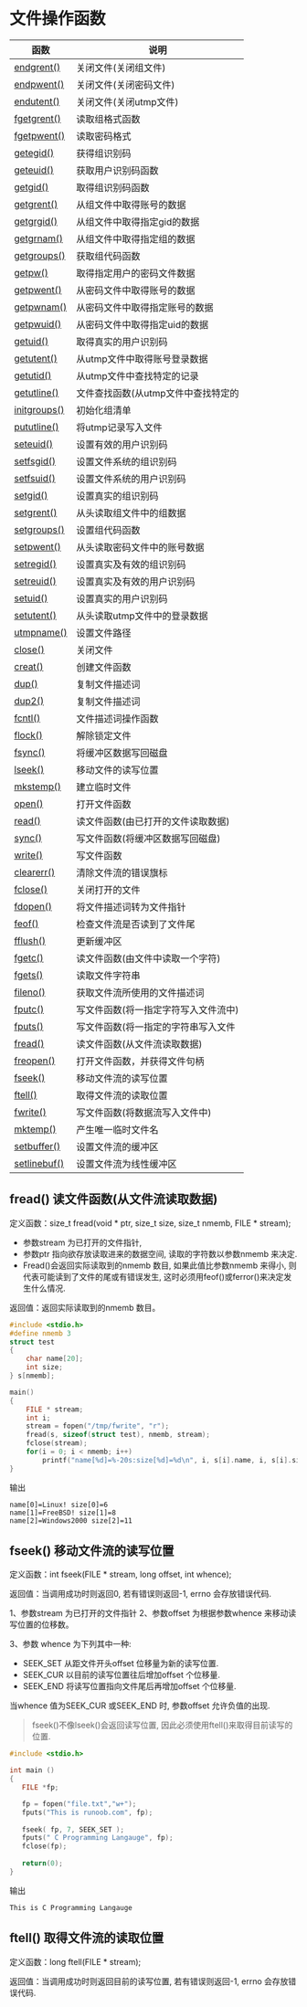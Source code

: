 # 文件操作函数

| 函数                                                     | 说明                                 |
| -------------------------------------------------------- | ------------------------------------ |
| [endgrent()](http://c.biancheng.net/cpp/html/195.html)   | 关闭文件(关闭组文件)                 |
| [endpwent()](http://c.biancheng.net/cpp/html/196.html)   | 关闭文件(关闭密码文件)               |
| [endutent()](http://c.biancheng.net/cpp/html/197.html)   | 关闭文件(关闭utmp文件)               |
| [fgetgrent()](http://c.biancheng.net/cpp/html/198.html)  | 读取组格式函数                       |
| [fgetpwent()](http://c.biancheng.net/cpp/html/199.html)  | 读取密码格式                         |
| [getegid()](http://c.biancheng.net/cpp/html/200.html)    | 获得组识别码                         |
| [geteuid()](http://c.biancheng.net/cpp/html/201.html)    | 获取用户识别码函数                   |
| [getgid()](http://c.biancheng.net/cpp/html/202.html)     | 取得组识别码函数                     |
| [getgrent()](http://c.biancheng.net/cpp/html/203.html)   | 从组文件中取得账号的数据             |
| [getgrgid()](http://c.biancheng.net/cpp/html/204.html)   | 从组文件中取得指定gid的数据          |
| [getgrnam()](http://c.biancheng.net/cpp/html/205.html)   | 从组文件中取得指定组的数据           |
| [getgroups()](http://c.biancheng.net/cpp/html/206.html)  | 获取组代码函数                       |
| [getpw()](http://c.biancheng.net/cpp/html/207.html)      | 取得指定用户的密码文件数据           |
| [getpwent()](http://c.biancheng.net/cpp/html/208.html)   | 从密码文件中取得账号的数据           |
| [getpwnam()](http://c.biancheng.net/cpp/html/209.html)   | 从密码文件中取得指定账号的数据       |
| [getpwuid()](http://c.biancheng.net/cpp/html/210.html)   | 从密码文件中取得指定uid的数据        |
| [getuid()](http://c.biancheng.net/cpp/html/211.html)     | 取得真实的用户识别码                 |
| [getutent()](http://c.biancheng.net/cpp/html/212.html)   | 从utmp文件中取得账号登录数据         |
| [getutid()](http://c.biancheng.net/cpp/html/213.html)    | 从utmp文件中查找特定的记录           |
| [getutline()](http://c.biancheng.net/cpp/html/214.html)  | 文件查找函数(从utmp文件中查找特定的  |
| [initgroups()](http://c.biancheng.net/cpp/html/215.html) | 初始化组清单                         |
| [pututline()](http://c.biancheng.net/cpp/html/216.html)  | 将utmp记录写入文件                   |
| [seteuid()](http://c.biancheng.net/cpp/html/217.html)    | 设置有效的用户识别码                 |
| [setfsgid()](http://c.biancheng.net/cpp/html/218.html)   | 设置文件系统的组识别码               |
| [setfsuid()](http://c.biancheng.net/cpp/html/219.html)   | 设置文件系统的用户识别码             |
| [setgid()](http://c.biancheng.net/cpp/html/220.html)     | 设置真实的组识别码                   |
| [setgrent()](http://c.biancheng.net/cpp/html/221.html)   | 从头读取组文件中的组数据             |
| [setgroups()](http://c.biancheng.net/cpp/html/222.html)  | 设置组代码函数                       |
| [setpwent()](http://c.biancheng.net/cpp/html/223.html)   | 从头读取密码文件中的账号数据         |
| [setregid()](http://c.biancheng.net/cpp/html/224.html)   | 设置真实及有效的组识别码             |
| [setreuid()](http://c.biancheng.net/cpp/html/225.html)   | 设置真实及有效的用户识别码           |
| [setuid()](http://c.biancheng.net/cpp/html/226.html)     | 设置真实的用户识别码                 |
| [setutent()](http://c.biancheng.net/cpp/html/227.html)   | 从头读取utmp文件中的登录数据         |
| [utmpname()](http://c.biancheng.net/cpp/html/228.html)   | 设置文件路径                         |
| [close()](http://c.biancheng.net/cpp/html/229.html)      | 关闭文件                             |
| [creat()](http://c.biancheng.net/cpp/html/230.html)      | 创建文件函数                         |
| [dup()](http://c.biancheng.net/cpp/html/231.html)        | 复制文件描述词                       |
| [dup2()](http://c.biancheng.net/cpp/html/232.html)       | 复制文件描述词                       |
| [fcntl()](http://c.biancheng.net/cpp/html/233.html)      | 文件描述词操作函数                   |
| [flock()](http://c.biancheng.net/cpp/html/234.html)      | 解除锁定文件                         |
| [fsync()](http://c.biancheng.net/cpp/html/235.html)      | 将缓冲区数据写回磁盘                 |
| [lseek()](http://c.biancheng.net/cpp/html/236.html)      | 移动文件的读写位置                   |
| [mkstemp()](http://c.biancheng.net/cpp/html/237.html)    | 建立临时文件                         |
| [open()](http://c.biancheng.net/cpp/html/238.html)       | 打开文件函数                         |
| [read()](http://c.biancheng.net/cpp/html/239.html)       | 读文件函数(由已打开的文件读取数据)   |
| [sync()](http://c.biancheng.net/cpp/html/240.html)       | 写文件函数(将缓冲区数据写回磁盘)     |
| [write()](http://c.biancheng.net/cpp/html/241.html)      | 写文件函数                           |
| [clearerr()](http://c.biancheng.net/cpp/html/242.html)   | 清除文件流的错误旗标                 |
| [fclose()](http://c.biancheng.net/cpp/html/243.html)     | 关闭打开的文件                       |
| [fdopen()](http://c.biancheng.net/cpp/html/244.html)     | 将文件描述词转为文件指针             |
| [feof()](http://c.biancheng.net/cpp/html/245.html)       | 检查文件流是否读到了文件尾           |
| [fflush()](http://c.biancheng.net/cpp/html/246.html)     | 更新缓冲区                           |
| [fgetc()](http://c.biancheng.net/cpp/html/247.html)      | 读文件函数(由文件中读取一个字符)     |
| [fgets()](http://c.biancheng.net/cpp/html/248.html)      | 读取文件字符串                       |
| [fileno()](http://c.biancheng.net/cpp/html/249.html)     | 获取文件流所使用的文件描述词         |
| [fputc()](http://c.biancheng.net/cpp/html/251.html)      | 写文件函数(将一指定字符写入文件流中) |
| [fputs()](http://c.biancheng.net/cpp/html/252.html)      | 写文件函数(将一指定的字符串写入文件  |
| [fread()](http://c.biancheng.net/cpp/html/253.html)      | 读文件函数(从文件流读取数据)         |
| [freopen()](http://c.biancheng.net/cpp/html/254.html)    | 打开文件函数，并获得文件句柄         |
| [fseek()](http://c.biancheng.net/cpp/html/255.html)      | 移动文件流的读写位置                 |
| [ftell()](http://c.biancheng.net/cpp/html/256.html)      | 取得文件流的读取位置                 |
| [fwrite()](http://c.biancheng.net/cpp/html/257.html)     | 写文件函数(将数据流写入文件中)       |
| [mktemp()](http://c.biancheng.net/cpp/html/261.html)     | 产生唯一临时文件名                   |
| [setbuffer()](http://c.biancheng.net/cpp/html/266.html)  | 设置文件流的缓冲区                   |
| [setlinebuf()](http://c.biancheng.net/cpp/html/267.html) | 设置文件流为线性缓冲区               |

## fread() 读文件函数(从文件流读取数据)

定义函数：size_t fread(void * ptr, size_t size, size_t nmemb, FILE * stream);

+ 参数stream 为已打开的文件指针,
+ 参数ptr 指向欲存放读取进来的数据空间, 读取的字符数以参数nmemb 来决定. 
+ Fread()会返回实际读取到的nmemb 数目, 如果此值比参数nmemb 来得小, 则代表可能读到了文件的尾或有错误发生, 这时必须用feof()或ferror()来决定发生什么情况.

返回值：返回实际读取到的nmemb 数目。

```c
#include <stdio.h>
#define nmemb 3
struct test
{
    char name[20];
    int size;
} s[nmemb];

main()
{
    FILE * stream;
    int i;
    stream = fopen("/tmp/fwrite", "r");
    fread(s, sizeof(struct test), nmemb, stream);
    fclose(stream);
    for(i = 0; i < nmemb; i++)
        printf("name[%d]=%-20s:size[%d]=%d\n", i, s[i].name, i, s[i].size);
}
```

输出

```
name[0]=Linux! size[0]=6
name[1]=FreeBSD! size[1]=8
name[2]=Windows2000 size[2]=11
```



## fseek() 移动文件流的读写位置

定义函数：int fseek(FILE * stream, long offset, int whence);

返回值：当调用成功时则返回0, 若有错误则返回-1, errno 会存放错误代码.

1、参数stream 为已打开的文件指针
2、参数offset 为根据参数whence 来移动读写位置的位移数。

3、参数 whence 为下列其中一种:

+ SEEK_SET 从距文件开头offset 位移量为新的读写位置.
+ SEEK_CUR 以目前的读写位置往后增加offset 个位移量.
+ SEEK_END 将读写位置指向文件尾后再增加offset 个位移量.

 当whence 值为SEEK_CUR 或SEEK_END 时, 参数offset 允许负值的出现.

> fseek()不像lseek()会返回读写位置, 因此必须使用ftell()来取得目前读写的位置.

```c
#include <stdio.h>

int main ()
{
   FILE *fp;

   fp = fopen("file.txt","w+");
   fputs("This is runoob.com", fp);
  
   fseek( fp, 7, SEEK_SET );
   fputs(" C Programming Langauge", fp);
   fclose(fp);
   
   return(0);
}
```
输出
```
This is C Programming Langauge
```

## ftell() 取得文件流的读取位置

定义函数：long ftell(FILE * stream);

返回值：当调用成功时则返回目前的读写位置, 若有错误则返回-1, errno 会存放错误代码.
